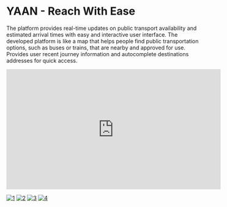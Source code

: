 # YAAN - Reach With Ease
The platform provides real-time updates on public transport availability and estimated arrival times with easy and interactive user interface. The developed platform is like a map that helps people find public transportation options, such as buses or trains, that are nearby and approved for use. Provides user recent journey information and autocomplete destinations addresses for quick access.

<iframe width="560" height="315" src="https://www.youtube.com/embed/9ExaynpnJv4?si=EWGrJJClsSUWUFyW" title="YouTube video player" frameborder="0" allow="accelerometer; autoplay; clipboard-write; encrypted-media; gyroscope; picture-in-picture; web-share" allowfullscreen></iframe>

<a href="https://postimg.cc/BLFPfZZD" target="_blank"><img src="https://i.postimg.cc/Px3WZNB6/1.png" alt="1"/></a> <a href="https://postimg.cc/BtxPhvVf" target="_blank"><img src="https://i.postimg.cc/3rqjx4jN/2.png" alt="2"/></a> <a href="https://postimg.cc/N5B9Zw39" target="_blank"><img src="https://i.postimg.cc/L6ZtY9vT/3.png" alt="3"/></a> <a href="https://postimg.cc/8j4JS0Gy" target="_blank"><img src="https://i.postimg.cc/JzVbjf2W/4.png" alt="4"/></a> 
